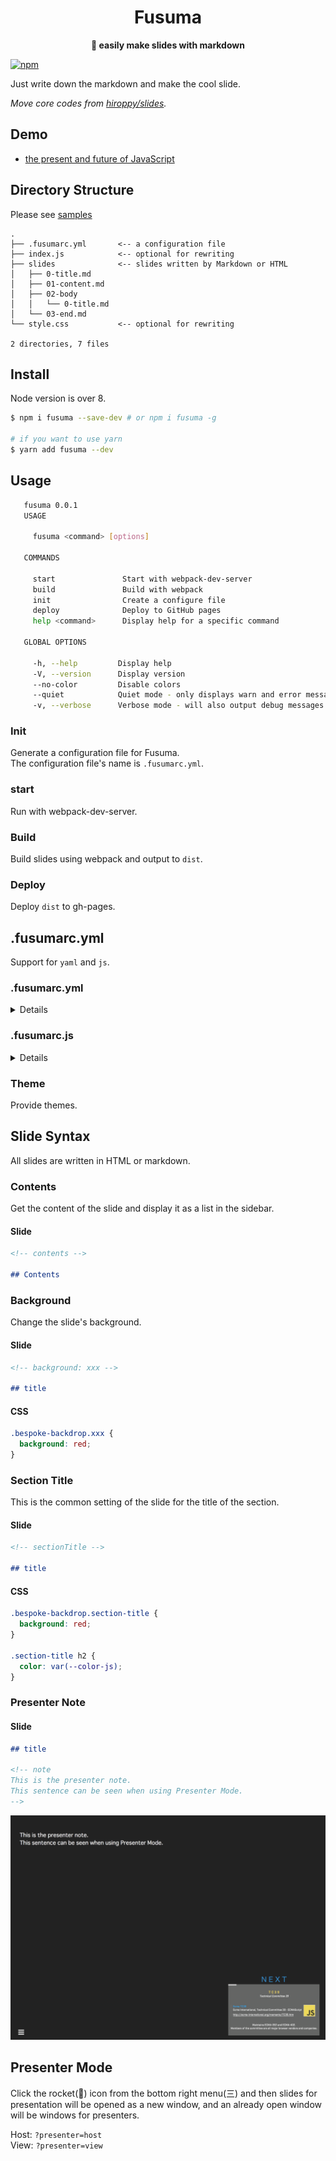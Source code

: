 <div align="center">
  <h1>Fusuma</h1>
</div>

<div align="center">
  <strong>📝 easily make slides with markdown</strong>
</div>

[![npm](https://img.shields.io/npm/v/fusuma.svg?style=flat-square)](https://www.npmjs.com/package/fusuma)

Just write down the markdown and make the cool slide.

_Move core codes from [hiroppy/slides](https://github.com/hiroppy/slides)._

## Demo

* [the present and future of JavaScript](https://slides.hiroppy.me/the-present-and-future-of-JavaScript/)

## Directory Structure

Please see [samples](/samples)

```
.
├── .fusumarc.yml       <-- a configuration file
├── index.js            <-- optional for rewriting
├── slides              <-- slides written by Markdown or HTML
│   ├── 0-title.md
│   ├── 01-content.md
│   ├── 02-body
│   │   └── 0-title.md
│   └── 03-end.md
└── style.css           <-- optional for rewriting

2 directories, 7 files
```

## Install

Node version is over 8.

```sh
$ npm i fusuma --save-dev # or npm i fusuma -g

# if you want to use yarn
$ yarn add fusuma --dev
```

## Usage

```sh
   fusuma 0.0.1
   USAGE

     fusuma <command> [options]

   COMMANDS

     start               Start with webpack-dev-server
     build               Build with webpack
     init                Create a configure file
     deploy              Deploy to GitHub pages
     help <command>      Display help for a specific command

   GLOBAL OPTIONS

     -h, --help         Display help
     -V, --version      Display version
     --no-color         Disable colors
     --quiet            Quiet mode - only displays warn and error messages
     -v, --verbose      Verbose mode - will also output debug messages
```

### Init

Generate a configuration file for Fusuma.  
The configuration file's name is `.fusumarc.yml`.

### start

Run with webpack-dev-server.

### Build

Build slides using webpack and output to `dist`.

### Deploy

Deploy `dist` to gh-pages.

## .fusumarc.yml

Support for `yaml` and `js`.

### .fusumarc.yml

<details>

```yaml
meta:
  url: https://slides.hiroppy.me
  name: the present and future of JavaScript
  author: Yuta Hiroto
  description: Explain how specifications are determined and how it will be in the future.
  thumbnail: https://avatars1.githubusercontent.com/u/1725583?v=4&s=200
  siteName: slides.hiroppy.me
slide:
  theme: js
extends:
  js: index.js
  css: style.css
```

</details>

### .fusumarc.js

<details>

```js
module.exports = {
  meta: {
    url: 'https://slide.hiroppy.me',
    name: 'test-test',
    author: 'hiroppy',
    description: 'test',
    thumbnail: 'url',
    siteName: 'siteName'
  },
  slide: {
    theme: 'js'
  },
  extends: {
    js: 'index.js',
    css: 'style.css'
  }
};
```

</details>

### Theme

Provide themes.

## Slide Syntax

All slides are written in HTML or markdown.

### Contents

Get the content of the slide and display it as a list in the sidebar.

#### Slide

```md
<!-- contents -->

## Contents
```

### Background

Change the slide's background.

#### Slide

```md
<!-- background: xxx -->

## title
```

#### CSS

```css
.bespoke-backdrop.xxx {
  background: red;
}
```

### Section Title

This is the common setting of the slide for the title of the section.

#### Slide

```md
<!-- sectionTitle -->

## title
```

#### CSS

```css
.bespoke-backdrop.section-title {
  background: red;
}

.section-title h2 {
  color: var(--color-js);
}
```

### Presenter Note

#### Slide

```md
## title

<!-- note
This is the presenter note.
This sentence can be seen when using Presenter Mode.
-->
```

![](./images/presenter-host.png)

## Presenter Mode

Click the rocket(:rocket:) icon from the bottom right menu(三) and then slides for presentation will be opened as a new window, and an already open window will be windows for presenters.

Host: `?presenter=host`  
View: `?presenter=view`

